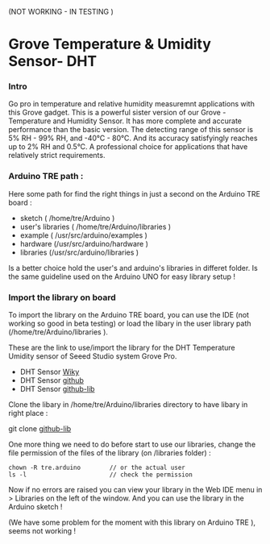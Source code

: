 (NOT WORKING - IN TESTING )

Grove Temperature & Umidity Sensor- DHT 
=======================================

### Intro 

Go pro in temperature and relative humidity measuremnt applications with this Grove gadget. This is a powerful
sister version of our Grove - Temperature and Humidity Sensor. It has more complete and accurate performance than
the basic version. The detecting range of this sensor is 5% RH - 99% RH, and -40°C - 80°C. And its accuracy
satisfyingly reaches up to 2% RH and 0.5°C. A professional choice for applications that have relatively strict
requirements.



### Arduino TRE path : 

Here some path for find the right things in just a second on the Arduino TRE board  : 

+ sketch ( /home/tre/Arduino ) 
+ user's libraries ( /home/tre/Arduino/libraries )
+ example ( /usr/src/arduino/examples )
+ hardware (/usr/src/arduino/hardware )
+ libraries (/usr/src/arduino/libraries ) 

Is a better choice hold the user's and arduino's libraries in differet folder. Is the same guideline used on the Arduino UNO for easy library setup ! 

### Import the library on board

To import the library on the Arduino TRE board, you can use the IDE (not working so good in beta testing) or load the 
libary in the user library path (/home/tre/Arduino/libraries ). 

These are the link to use/import the library for the DHT Temperature Umidity sensor of Seeed Studio system Grove Pro. 

+ DHT Sensor [Wiky][1]
+ DHT Sensor [github][2]
+ DHT Sensor [github-lib][3]


Clone the libary in /home/tre/Arduino/libraries directory to have libary in right place :

  git clone [github-lib][3] 
  
One more thing we need to do before start to use our libraries, change the file permission of the files of the library (on /libraries folder) : 

    chown -R tre.arduino        // or the actual user 
    ls -l                       // check the permission 
    
Now if no errors are raised you can view your library in the Web IDE menu in > Libraries on the left of the window. And 
you can use the library in the Arduino sketch ! 

(We have some problem for the moment with this library on Arduino TRE ), seems not working ! 


[1]: http://www.seeedstudio.com/wiki/Grove_-_Temperature_and_Humidity_Sensor
[2]: https://github.com/CICCIOSGAMINO/Grove_Temperature_And_Humidity_Sensor
[3]: https://github.com/CICCIOSGAMINO/Grove_Temperature_And_Humidity_Sensor.git



